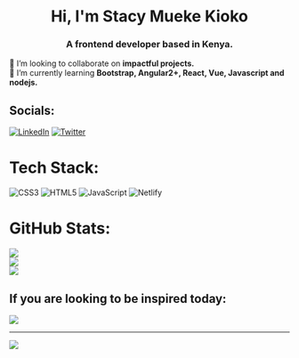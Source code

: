 <h1 align="center">Hi, I'm Stacy Mueke Kioko</h1>
<h3 align="center">A frontend developer based in Kenya.</h3>
<p>👯 I’m looking to collaborate on <strong>impactful projects.</strong><br>🌱 I’m currently learning <strong>Bootstrap, Angular2+, React, Vue, Javascript and nodejs.</strong></p>


## Socials:
[![LinkedIn](https://img.shields.io/badge/LinkedIn-%230077B5.svg?logo=linkedin&logoColor=white)](https://linkedin.com/in/StacyKioko) [![Twitter](https://img.shields.io/badge/Twitter-%231DA1F2.svg?logo=Twitter&logoColor=white)](https://twitter.com/Kiokoedu) 

# Tech Stack:
![CSS3](https://img.shields.io/badge/css3-%231572B6.svg?style=plastic&logo=css3&logoColor=white) ![HTML5](https://img.shields.io/badge/html5-%23E34F26.svg?style=plastic&logo=html5&logoColor=white) ![JavaScript](https://img.shields.io/badge/javascript-%23323330.svg?style=plastic&logo=javascript&logoColor=%23F7DF1E) ![Netlify](https://img.shields.io/badge/netlify-%23000000.svg?style=plastic&logo=netlify&logoColor=#00C7B7)

# GitHub Stats:
![](https://github-readme-stats.vercel.app/api?username=StacyKioko&theme=gotham&hide_border=false&include_all_commits=false&count_private=false)<br/>
![](https://github-readme-streak-stats.herokuapp.com/?user=StacyKioko&theme=gotham&hide_border=false)<br/>
![](https://github-readme-stats.vercel.app/api/top-langs/?username=StacyKioko&theme=gotham&hide_border=false&include_all_commits=false&count_private=false&layout=compact)

## If you are looking to be inspired today:
![](https://quotes-github-readme.vercel.app/api?type=horizontal&theme=tokyonight)

---
[![](https://visitcount.itsvg.in/api?id=StacyKioko&icon=5&color=0)](https://visitcount.itsvg.in)
